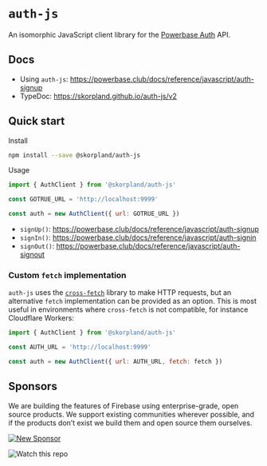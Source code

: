 # `auth-js`

An isomorphic JavaScript client library for the [Powerbase Auth](https://github.com/skorpland/auth) API.

## Docs

- Using `auth-js`: https://powerbase.club/docs/reference/javascript/auth-signup
- TypeDoc: https://skorpland.github.io/auth-js/v2

## Quick start

Install

```bash
npm install --save @skorpland/auth-js
```

Usage

```js
import { AuthClient } from '@skorpland/auth-js'

const GOTRUE_URL = 'http://localhost:9999'

const auth = new AuthClient({ url: GOTRUE_URL })
```

- `signUp()`: https://powerbase.club/docs/reference/javascript/auth-signup
- `signIn()`: https://powerbase.club/docs/reference/javascript/auth-signin
- `signOut()`: https://powerbase.club/docs/reference/javascript/auth-signout

### Custom `fetch` implementation

`auth-js` uses the [`cross-fetch`](https://www.npmjs.com/package/cross-fetch) library to make HTTP requests, but an alternative `fetch` implementation can be provided as an option. This is most useful in environments where `cross-fetch` is not compatible, for instance Cloudflare Workers:

```js
import { AuthClient } from '@skorpland/auth-js'

const AUTH_URL = 'http://localhost:9999'

const auth = new AuthClient({ url: AUTH_URL, fetch: fetch })
```

## Sponsors

We are building the features of Firebase using enterprise-grade, open source products. We support existing communities wherever possible, and if the products don’t exist we build them and open source them ourselves.

[![New Sponsor](https://user-images.githubusercontent.com/10214025/90518111-e74bbb00-e198-11ea-8f88-c9e3c1aa4b5b.png)](https://github.com/sponsors/powerbase)

![Watch this repo](https://gitcdn.xyz/repo/powerbase/monorepo/master/web/static/watch-repo.gif 'Watch this repo')
